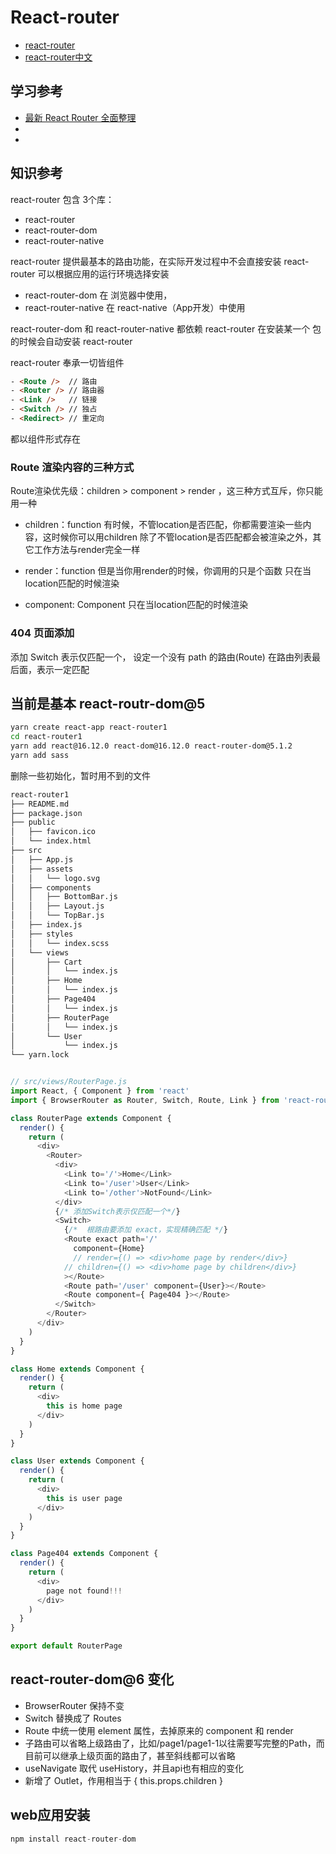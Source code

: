 # React-router

- [react-router](https://v5.reactrouter.com/web/guides/quick-start)
- [react-router中文](https://react-guide.github.io/react-router-cn/index.html)

## 学习参考

- [最新 React Router 全面整理](https://zhuanlan.zhihu.com/p/101129994)
- [](https://juejin.cn/post/6844904093694033927)
- [](https://juejin.cn/post/6854573220470013966)

## 知识参考

react-router 包含 3个库：

- react-router
- react-router-dom
- react-router-native

react-router 提供最基本的路由功能，在实际开发过程中不会直接安装 react-router
可以根据应用的运行环境选择安装

- react-router-dom    在 浏览器中使用，
- react-router-native 在 react-native（App开发）中使用

react-router-dom 和 react-router-native 都依赖 react-router
在安装某一个 包的时候会自动安装 react-router

react-router 奉承一切皆组件

``` html
- <Route />  // 路由
- <Router /> // 路由器
- <Link />   // 链接
- <Switch /> // 独占
- <Redirect> // 重定向
```

都以组件形式存在

### Route 渲染内容的三种⽅式

Route渲染优先级：children > component > render ，这三种⽅式互斥，你只能⽤⼀种

- children：function
有时候，不管location是否匹配，你都需要渲染⼀些内容，这时候你可以⽤children
除了不管location是否匹配都会被渲染之外，其它⼯作⽅法与render完全⼀样

- render：function
但是当你⽤render的时候，你调⽤的只是个函数
只在当location匹配的时候渲染

- component: Component
只在当location匹配的时候渲染

### 404 页面添加

添加 Switch 表示仅匹配⼀个， 设定⼀个没有 path 的路由(Route) 在路由列表最后⾯，表示⼀定匹配

## 当前是基本 react-routr-dom@5

``` bash
yarn create react-app react-router1
cd react-router1
yarn add react@16.12.0 react-dom@16.12.0 react-router-dom@5.1.2
yarn add sass
```

删除一些初始化，暂时用不到的文件

``` md
react-router1
├── README.md
├── package.json
├── public
│   ├── favicon.ico
│   └── index.html
├── src
│   ├── App.js
│   ├── assets
│   │   └── logo.svg
│   ├── components
│   │   ├── BottomBar.js
│   │   ├── Layout.js
│   │   └── TopBar.js
│   ├── index.js
│   ├── styles
│   │   └── index.scss
│   └── views
│       ├── Cart
│       │   └── index.js
│       ├── Home
│       │   └── index.js
│       ├── Page404
│       │   └── index.js
│       ├── RouterPage
│       │   └── index.js
│       └── User
│           └── index.js
└── yarn.lock
```

``` js

```

``` js
// src/views/RouterPage.js
import React, { Component } from 'react'
import { BrowserRouter as Router, Switch, Route, Link } from 'react-router-dom'

class RouterPage extends Component {
  render() {
    return (
      <div>
        <Router>
          <div>
            <Link to='/'>Home</Link>
            <Link to='/user'>User</Link>
            <Link to='/other'>NotFound</Link>
          </div>
          {/* 添加Switch表示仅匹配⼀个*/}
          <Switch>
            {/*  根路由要添加 exact，实现精确匹配 */}
            <Route exact path='/'
              component={Home}
              // render={() => <div>home page by render</div>}
            // children={() => <div>home page by children</div>}
            ></Route>
            <Route path='/user' component={User}></Route>
            <Route component={ Page404 }></Route>
          </Switch>
        </Router>
      </div>
    )
  }
}

class Home extends Component {
  render() {
    return (
      <div>
        this is home page
      </div>
    )
  }
}

class User extends Component {
  render() {
    return (
      <div>
        this is user page
      </div>
    )
  }
}

class Page404 extends Component {
  render() {
    return (
      <div>
        page not found!!!
      </div>
    )
  }
}

export default RouterPage
```

## react-router-dom@6 变化

- BrowserRouter 保持不变
- Switch 替换成了 Routes
- Route 中统一使用 element 属性，去掉原来的 component 和 render
- 子路由可以省略上级路由了，比如/page1/page1-1以往需要写完整的Path，而目前可以继承上级页面的路由了，甚至斜线都可以省略
- useNavigate 取代 useHistory，并且api也有相应的变化
- 新增了 Outlet，作用相当于 { this.props.children }

## web应用安装

``` js
npm install react-router-dom
```
